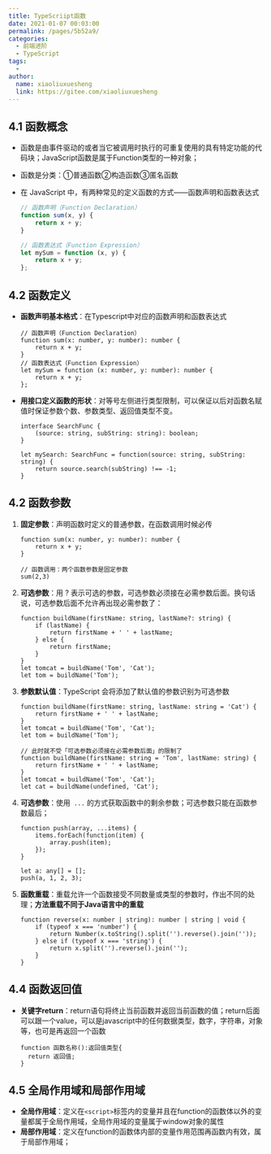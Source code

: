 ```yaml
---
title: TypeScriipt函数
date: 2021-01-07 00:03:00
permalink: /pages/5b52a9/
categories:
  - 前端进阶
  - TypeScript
tags:
  - 
author: 
  name: xiaoliuxuesheng
  link: https://gitee.com/xiaoliuxuesheng
---
```


## 4.1 函数概念

- 函数是由事件驱动的或者当它被调用时执行的可重复使用的具有特定功能的代码块；JavaScript函数是属于Function类型的一种对象；

- 函数是分类：①普通函数②构造函数③匿名函数

- 在 JavaScript 中，有两种常见的定义函数的方式——函数声明和函数表达式

  ```js
  // 函数声明（Function Declaration）
  function sum(x, y) {
      return x + y;
  }
  
  // 函数表达式（Function Expression）
  let mySum = function (x, y) {
      return x + y;
  };
  ```

## 4.2 函数定义

- **函数声明基本格式**：在Typescript中对应的函数声明和函数表达式

  ```tsx
  // 函数声明（Function Declaration）
  function sum(x: number, y: number): number {
      return x + y;
  }
  // 函数表达式（Function Expression）
  let mySum = function (x: number, y: number): number {
      return x + y;
  };
  ```

- **用接口定义函数的形状**：对等号左侧进行类型限制，可以保证以后对函数名赋值时保证参数个数、参数类型、返回值类型不变。

  ```tsx
  interface SearchFunc {
      (source: string, subString: string): boolean;
  }
  
  let mySearch: SearchFunc = function(source: string, subString: string) {
      return source.search(subString) !== -1;
  }
  ```

## 4.2 函数参数

1. **固定参数**：声明函数时定义的普通参数，在函数调用时候必传

   ```tsx
   function sum(x: number, y: number): number {
       return x + y;
   }
   
   // 函数调用：两个函数参数是固定参数
   sum(2,3)
   ```

2. **可选参数**：用 ? 表示可选的参数，可选参数必须接在必需参数后面。换句话说，可选参数后面不允许再出现必需参数了：

   ```tsx
   function buildName(firstName: string, lastName?: string) {
       if (lastName) {
           return firstName + ' ' + lastName;
       } else {
           return firstName;
       }
   }
   let tomcat = buildName('Tom', 'Cat');
   let tom = buildName('Tom');
   ```

3. **参数默认值**：TypeScript 会将添加了默认值的参数识别为可选参数

   ```tsx
   function buildName(firstName: string, lastName: string = 'Cat') {
       return firstName + ' ' + lastName;
   }
   let tomcat = buildName('Tom', 'Cat');
   let tom = buildName('Tom');
   
   // 此时就不受「可选参数必须接在必需参数后面」的限制了
   function buildName(firstName: string = 'Tom', lastName: string) {
       return firstName + ' ' + lastName;
   }
   let tomcat = buildName('Tom', 'Cat');
   let cat = buildName(undefined, 'Cat');
   ```

4. **可选参数**：使用` ...` 的方式获取函数中的剩余参数；可选参数只能在函数参数最后；

   ```tsx
   function push(array, ...items) {
       items.forEach(function(item) {
           array.push(item);
       });
   }
   
   let a: any[] = [];
   push(a, 1, 2, 3);
   ```

5. **函数重载**：重载允许一个函数接受不同数量或类型的参数时，作出不同的处理；**方法重载不同于Java语言中的重载**

   ```tsx
   function reverse(x: number | string): number | string | void {
       if (typeof x === 'number') {
           return Number(x.toString().split('').reverse().join(''));
       } else if (typeof x === 'string') {
           return x.split('').reverse().join('');
       }
   }
   ```

## 4.4 函数返回值

- **关键字return**：return语句将终止当前函数并返回当前函数的值；return后面可以跟一个value，可以是javascript中的任何数据类型，数字，字符串，对象等，也可是再返回一个函数

  ```tsx
  function 函数名称():返回值类型{
    return 返回值;
  }
  ```

## 4.5 全局作用域和局部作用域

- **全局作用域**：定义在`<script>`标签内的变量并且在function的函数体以外的变量都属于全局作用域，全局作用域的变量属于window对象的属性
- **局部作用域**：定义在function的函数体内部的变量作用范围再函数内有效，属于局部作用域；
